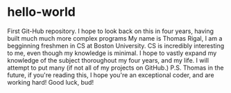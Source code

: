 # hello-world
First Git-Hub repository. I hope to look back on this in four years, having built much much more complex programs 
My name is Thomas Rigal, I am a begginning freshmen in CS at Boston University. CS is incredibly interesting to me, even though my knowledge is minimal. I hope to vastly expand my knowledge of the subject thoroughout my four years, and my life. I will attempt to put many (if not all of my projects on GitHub.)
P.S. Thomas in the future, if you're reading this, I hope you're an exceptional coder, and are working hard! Good luck, bud!
